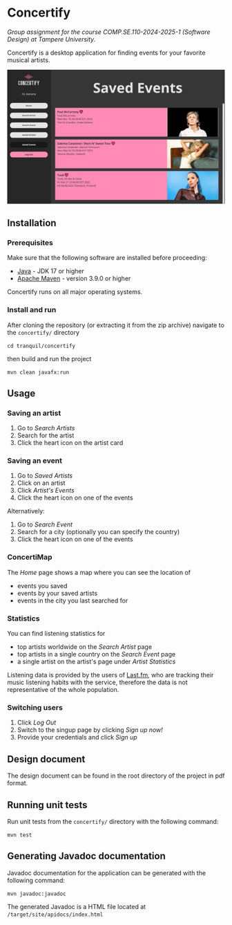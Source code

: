 # Concertify

_Group assignment for the course COMP.SE.110-2024-2025-1 (Software Design) at
Tampere University._

Concertify is a desktop application for finding events for your favorite
musical artists.

![Screenshot of Saved Events page of Concertify](screenshot.png)

## Installation

### Prerequisites

Make sure that the following software are installed before proceeding:

- [Java](https://www.oracle.com/java/technologies/javase-jdk17-downloads.html) - JDK 17 or higher
- [Apache Maven](https://maven.apache.org/download.cgi) - version 3.9.0 or higher

Concertify runs on all major operating systems.

### Install and run

After cloning the repository (or extracting it from the zip archive) navigate
to the `concertify/` directory

```
cd tranquil/concertify

```

then build and run the project

```
mvn clean javafx:run
```

## Usage

### Saving an artist

1. Go to _Search Artists_
2. Search for the artist
3. Click the heart icon on the artist card

### Saving an event

1. Go to _Saved Artists_
2. Click on an artist
3. Click _Artist's Events_
4. Click the heart icon on one of the events

Alternatively:

1. Go to _Search Event_
2. Search for a city (optionally you can specify the country)
3. Click the heart icon on one of the events

### ConcertiMap

The _Home_ page shows a map where you can see the location of

- events you saved
- events by your saved artists
- events in the city you last searched for

### Statistics

You can find listening statistics for

- top artists worldwide on the _Search Artist_ page
- top artists in a single country on the _Search Event_ page
- a single artist on the artist's page under _Artist Statistics_

Listening data is provided by the users of [Last.fm](https://www.last.fm/home),
who are tracking their music listening habits with the service, therefore the
data is not representative of the whole population.

### Switching users

1. Click _Log Out_
2. Switch to the singup page by clicking _Sign up now!_
3. Provide your credentials and click _Sign up_

## Design document

The design document can be found in the root directory of the project in pdf
format.

## Running unit tests

Run unit tests from the `concertify/` directory with the following command:

```
mvn test
```

## Generating Javadoc documentation

Javadoc documentation for the application can be generated with the following command:

```
mvn javadoc:javadoc
```

The generated Javadoc is a HTML file located at `/target/site/apidocs/index.html`

